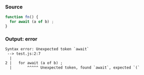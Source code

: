 ### Source
```js parse:stmt
function fn() {
  for await (a of b) ;
}
```

### Output: error
```txt
Syntax error: Unexpected token `await`
 --> test.js:2:7
  |
2 |   for await (a of b) ;
  |       ^^^^^ Unexpected token, found `await`, expected `(`
```

